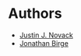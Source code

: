 # Authors

- [Justin J. Novack](https://github.com/jnovack)
- [Jonathan Birge](http://www.mit.edu/~birge)
